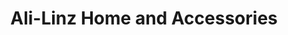 ---
title: "Ali-Linz Home and Accessories"
url: /clinton/ali-linz-home-and-accessories/
shop: Allgemein
---